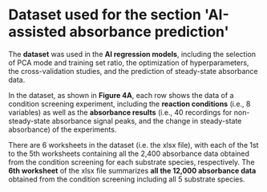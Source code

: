 # Dataset used for the section 'AI-assisted absorbance prediction'
The **dataset** was used in the **AI regression models**, including the selection of PCA mode and training set ratio, the optimization of hyperparameters, the cross-validation studies, and the prediction of steady-state absorbance data.

In the dataset, as shown in **Figure 4A**, each row shows the data of a condition screening experiment, including the **reaction conditions** (i.e., 8 variables) as well as the **absorbance results**
(i.e., 40 recordings for non-steady-state absorbance signal peaks, and the change in steady-state absorbance) of the experiments.

There are 6 worksheets in the dataset (i.e. the xlsx file), with each of the 1st to the 5th worksheets containing all the 2,400 absorbance data obtained from the condition screening for each substrate species, respectively. The **6th worksheet** of the xlsx file summarizes **all the 12,000 absorbance data** obtained from the condition screening including all 5 substrate species.

